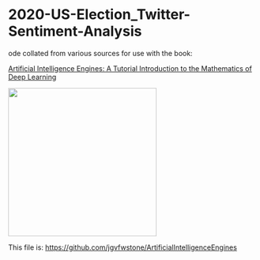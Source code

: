 # 2020-US-Election_Twitter-Sentiment-Analysis

ode collated from various sources for use with the book: 

[Artificial Intelligence Engines: A Tutorial Introduction to the Mathematics of Deep Learning](https://jim-stone.staff.shef.ac.uk/AIEngines/)
 
<img src="https://github.com/loicboyer/2020-US-Election_Twitter-Sentiment-Analysis/blob/main/wordcloud.png" width=300, align="center">

This file is: https://github.com/jgvfwstone/ArtificialIntelligenceEngines
